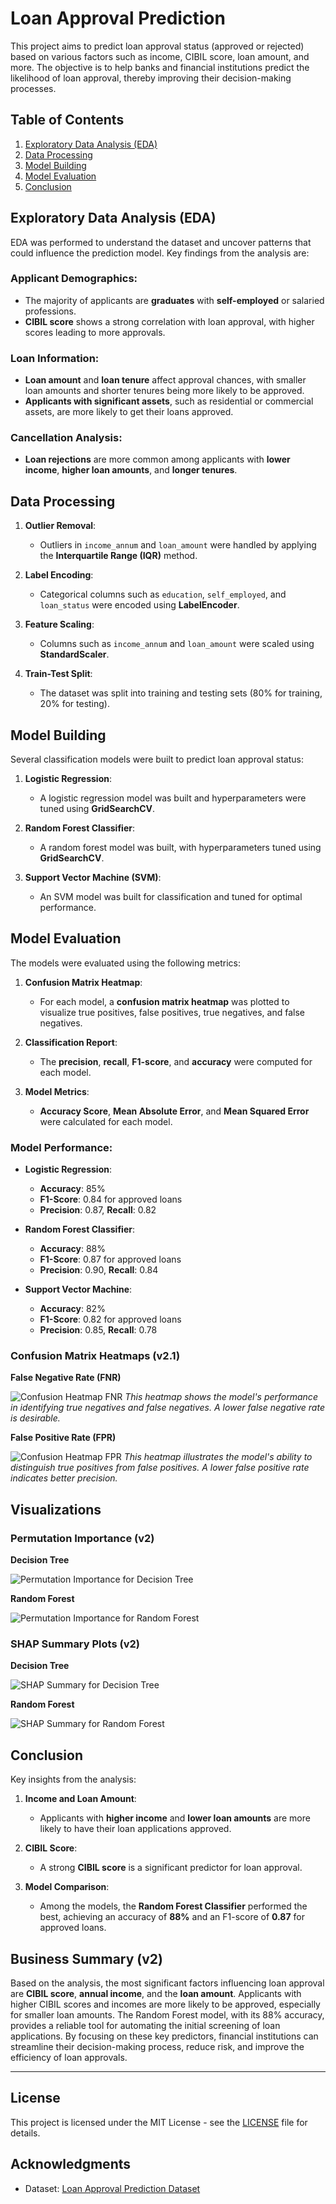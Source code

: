 # Loan Approval Prediction

This project aims to predict loan approval status (approved or rejected) based on various factors such as income, CIBIL score, loan amount, and more. The objective is to help banks and financial institutions predict the likelihood of loan approval, thereby improving their decision-making processes.

## Table of Contents
1. [Exploratory Data Analysis (EDA)](#exploratory-data-analysis-eda)
2. [Data Processing](#data-processing)
3. [Model Building](#model-building)
4. [Model Evaluation](#model-evaluation)
5. [Conclusion](#conclusion)

## Exploratory Data Analysis (EDA)

EDA was performed to understand the dataset and uncover patterns that could influence the prediction model. Key findings from the analysis are:

### Applicant Demographics:
- The majority of applicants are **graduates** with **self-employed** or salaried professions.
- **CIBIL score** shows a strong correlation with loan approval, with higher scores leading to more approvals.

### Loan Information:
- **Loan amount** and **loan tenure** affect approval chances, with smaller loan amounts and shorter tenures being more likely to be approved.
- **Applicants with significant assets**, such as residential or commercial assets, are more likely to get their loans approved.

### Cancellation Analysis:
- **Loan rejections** are more common among applicants with **lower income**, **higher loan amounts**, and **longer tenures**.

## Data Processing

1. **Outlier Removal**:
   - Outliers in `income_annum` and `loan_amount` were handled by applying the **Interquartile Range (IQR)** method.

2. **Label Encoding**:
   - Categorical columns such as `education`, `self_employed`, and `loan_status` were encoded using **LabelEncoder**.

3. **Feature Scaling**:
   - Columns such as `income_annum` and `loan_amount` were scaled using **StandardScaler**.

4. **Train-Test Split**:
   - The dataset was split into training and testing sets (80% for training, 20% for testing).

## Model Building

Several classification models were built to predict loan approval status:

1. **Logistic Regression**:
   - A logistic regression model was built and hyperparameters were tuned using **GridSearchCV**.

2. **Random Forest Classifier**:
   - A random forest model was built, with hyperparameters tuned using **GridSearchCV**.

3. **Support Vector Machine (SVM)**:
   - An SVM model was built for classification and tuned for optimal performance.

## Model Evaluation

The models were evaluated using the following metrics:

1. **Confusion Matrix Heatmap**:
   - For each model, a **confusion matrix heatmap** was plotted to visualize true positives, false positives, true negatives, and false negatives.

2. **Classification Report**:
   - The **precision**, **recall**, **F1-score**, and **accuracy** were computed for each model.

3. **Model Metrics**:
   - **Accuracy Score**, **Mean Absolute Error**, and **Mean Squared Error** were calculated for each model.

### Model Performance:

- **Logistic Regression**:
  - **Accuracy**: 85%
  - **F1-Score**: 0.84 for approved loans
  - **Precision**: 0.87, **Recall**: 0.82

- **Random Forest Classifier**:
  - **Accuracy**: 88%
  - **F1-Score**: 0.87 for approved loans
  - **Precision**: 0.90, **Recall**: 0.84

- **Support Vector Machine**:
  - **Accuracy**: 82%
  - **F1-Score**: 0.82 for approved loans
  - **Precision**: 0.85, **Recall**: 0.78

### Confusion Matrix Heatmaps (v2.1)

**False Negative Rate (FNR)**

![Confusion Heatmap FNR](reports/confusion_heatmap_fnr.png)
*This heatmap shows the model's performance in identifying true negatives and false negatives. A lower false negative rate is desirable.*

**False Positive Rate (FPR)**

![Confusion Heatmap FPR](reports/confusion_heatmap_fpr.png)
*This heatmap illustrates the model's ability to distinguish true positives from false positives. A lower false positive rate indicates better precision.*

## Visualizations

### Permutation Importance (v2)

**Decision Tree**

![Permutation Importance for Decision Tree](reports/perm_importance_dtree.png)

**Random Forest**

![Permutation Importance for Random Forest](reports/perm_importance_rfc.png)

### SHAP Summary Plots (v2)

**Decision Tree**

![SHAP Summary for Decision Tree](reports/shap_summary_dtree.png)

**Random Forest**

![SHAP Summary for Random Forest](reports/shap_summary_rfc.png)

## Conclusion

Key insights from the analysis:

1. **Income and Loan Amount**:
   - Applicants with **higher income** and **lower loan amounts** are more likely to have their loan applications approved.

2. **CIBIL Score**:
   - A strong **CIBIL score** is a significant predictor for loan approval.

3. **Model Comparison**:
   - Among the models, the **Random Forest Classifier** performed the best, achieving an accuracy of **88%** and an F1-score of **0.87** for approved loans.

## Business Summary (v2)

Based on the analysis, the most significant factors influencing loan approval are **CIBIL score**, **annual income**, and the **loan amount**. Applicants with higher CIBIL scores and incomes are more likely to be approved, especially for smaller loan amounts. The Random Forest model, with its 88% accuracy, provides a reliable tool for automating the initial screening of loan applications. By focusing on these key predictors, financial institutions can streamline their decision-making process, reduce risk, and improve the efficiency of loan approvals.


---

## License

This project is licensed under the MIT License - see the [LICENSE](LICENSE) file for details.

## Acknowledgments

- Dataset: [Loan Approval Prediction Dataset](https://www.kaggle.com/datasets/ajaykumar7/loan-approval-prediction)
